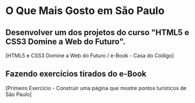 # O Que Mais Gosto em São Paulo

## Desenvolver um dos projetos do curso "HTML5 e CSS3 Domine a Web do Futuro".
[HTML5 e CSS3 Domine a Web do Futuro / e-Book - Casa do Código]

## Fazendo exercícios tirados do e-Book
[Primeiro Exercício - Construir uma página que mostre pontos turísticos de São Paulo]
